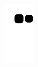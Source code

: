 ![Snake animation](https://github.com/joserenter1a/joserenter1a/blob/output/github-contribution-grid-snake.svg)
